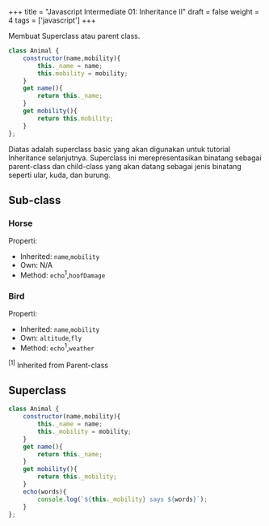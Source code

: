 +++
title = "Javascript Intermediate 01: Inheritance II"
draft = false
weight = 4
tags = ['javascript']
+++

Membuat Superclass atau parent class.

```js
class Animal {
    constructor(name,mobility){
        this._name = name;
        this.mobility = mobility;
    }
    get name(){
        return this._name;
    }
    get mobility(){
        return this.mobility;
    }
}; 
```
Diatas adalah superclass basic yang akan digunakan untuk tutorial Inheritance selanjutnya. Superclass ini merepresentasikan binatang sebagai parent-class dan child-class yang akan datang sebagai jenis binatang seperti ular, kuda, dan burung.

## Sub-class

### Horse

Properti:
- Inherited: `name`,`mobility`
- Own: N/A
- Method: `echo`<sup>1</sup>,`hoofDamage`

### Bird

Properti:
- Inherited: `name`,`mobility`
- Own: `altitude`,`fly`
- Method: `echo`<sup>1</sup>,`weather`

<sup>[1]</sup> Inherited from Parent-class

## Superclass

```js
class Animal {
    constructor(name,mobility){
        this._name = name;
        this._mobility = mobility;
    }
    get name(){
        return this._name;
    }
    get mobility(){
        return this._mobility;
    }
    echo(words){
        console.log(`${this._mobility} says ${words}`);
    }
}; 
```